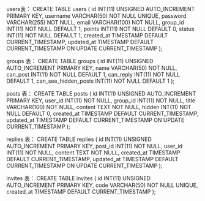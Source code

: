 users表：
CREATE TABLE users (
  id INT(11) UNSIGNED AUTO_INCREMENT PRIMARY KEY,
  username VARCHAR(50) NOT NULL UNIQUE,
  password VARCHAR(255) NOT NULL,
  email VARCHAR(100) NOT NULL,
  group_id INT(11) NOT NULL DEFAULT 1,
  points INT(11) NOT NULL DEFAULT 0,
  status INT(11) NOT NULL DEFAULT 1,
  created_at TIMESTAMP DEFAULT CURRENT_TIMESTAMP,
  updated_at TIMESTAMP DEFAULT CURRENT_TIMESTAMP ON UPDATE CURRENT_TIMESTAMP
);


groups 表：
CREATE TABLE groups (
  id INT(11) UNSIGNED AUTO_INCREMENT PRIMARY KEY,
  name VARCHAR(50) NOT NULL,
  can_post INT(11) NOT NULL DEFAULT 1,
  can_reply INT(11) NOT NULL DEFAULT 1,
  can_see_hidden_posts INT(11) NOT NULL DEFAULT 1
);


posts 表：
CREATE TABLE posts (
  id INT(11) UNSIGNED AUTO_INCREMENT PRIMARY KEY,
  user_id INT(11) NOT NULL,
  group_id INT(11) NOT NULL,
  title VARCHAR(100) NOT NULL,
  content TEXT NOT NULL,
  hidden INT(11) NOT NULL DEFAULT 0,
  created_at TIMESTAMP DEFAULT CURRENT_TIMESTAMP,
  updated_at TIMESTAMP DEFAULT CURRENT_TIMESTAMP ON UPDATE CURRENT_TIMESTAMP
);


replies 表：
CREATE TABLE replies (
  id INT(11) UNSIGNED AUTO_INCREMENT PRIMARY KEY,
  post_id INT(11) NOT NULL,
  user_id INT(11) NOT NULL,
  content TEXT NOT NULL,
  created_at TIMESTAMP DEFAULT CURRENT_TIMESTAMP,
  updated_at TIMESTAMP DEFAULT CURRENT_TIMESTAMP ON UPDATE CURRENT_TIMESTAMP
);


invites 表：
CREATE TABLE invites (
  id INT(11) UNSIGNED AUTO_INCREMENT PRIMARY KEY,
  code VARCHAR(50) NOT NULL UNIQUE,
  created_at TIMESTAMP DEFAULT CURRENT_TIMESTAMP
);

